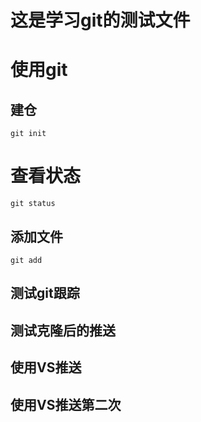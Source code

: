 # 这是学习git的测试文件

# 使用git

## 建仓
```
git init
```


# 查看状态
```
git status
```

## 添加文件
```
git add 
```

## 测试git跟踪

## 测试克隆后的推送


## 使用VS推送

## 使用VS推送第二次